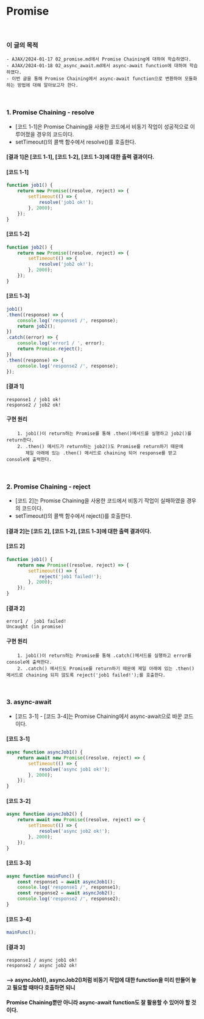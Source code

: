 # Promise
<br/>

### 이 글의 목적
    - AJAX/2024-01-17 02_promise.md에서 Promise Chaining에 대하여 학습하였다.
    - AJAX/2024-01-18 02_async_await.md에서 async-await function에 대하여 학습하였다.
    - 이번 글을 통해 Promise Chaining에서 async-await function으로 변환하여 모듈화하는 방법에 대해 알아보고자 한다.
<br/>

### 1. Promise Chaining - resolve
- [코드 1-1]은 Promise Chaining을 사용한 코드에서 비동기 작업이 성공적으로 이루어졌을 경우의 코드이다.
- setTimeout()의 콜백 함수에서 resolve()를 호출한다.
#### [결과 1]은 [코드 1-1], [코드 1-2], [코드 1-3]에 대한 출력 결과이다.
#### [코드 1-1]
```javascript
function job1() {
    return new Promise((resolve, reject) => {
        setTimeout(() => {
            resolve('job1 ok!');
        }, 2000);
    });
}
```

#### [코드 1-2]
```javascript
function job2() {
    return new Promise((resolve, reject) => {
        setTimeout(() => {
            resolve('job2 ok!');
        }, 2000);
    });
}
```
#### [코드 1-3]
```javascript
job1()
.then((response) => {
    console.log('response1 /', response);
    return job2();
})
.catch((error) => {
    console.log('error1 / ', error);
    return Promise.reject();
})
.then((response) => {
    console.log('response2 /', response);
});
```
#### [결과 1]
```plaintext
response1 / job1 ok!
response2 / job2 ok!
```
#### 구현 원리
```plaintext
    1. job1()이 return하는 Promise를 통해 .then()메서드를 실행하고 job2()를 return한다.
    2. .then() 메서드가 return하는 job2()도 Promise를 return하기 때문에
       제일 아래에 있는 .then() 메서드로 chaining 되어 response를 받고 console에 출력한다.
```
<br/>

### 2. Promise Chaining - reject
- [코드 2]는 Promise Chaining을 사용한 코드에서 비동기 작업이 실패하였을 경우의 코드이다.
- setTimeout()의 콜백 함수에서 reject()를 호출한다.
#### [결과 2]는 [코드 2], [코드 1-2], [코드 1-3]에 대한 출력 결과이다.
#### [코드 2]
```javascript
function job1() {
    return new Promise((resolve, reject) => {
        setTimeout(() => {
            reject('job1 failed!');
        }, 2000);
    });
}
```
#### [결과 2]
```plaintext
error1 /  job1 failed!
Uncaught (in promise) 
```
#### 구현 원리
```plaintext
    1. job1()이 return하는 Promise를 통해 .catch()메서드를 실행하고 error를 console에 출력한다.
    2. .catch() 메서드도 Promise를 return하기 때문에 제일 아래에 있는 .then() 메서드로 chaining 되지 않도록 reject('job1 failed!');를 호출한다.
```
<br/>

### 3. async-await
- [코드 3-1] - [코드 3-4]는 Promise Chaining에서 async-await으로 바꾼 코드이다.
#### [코드 3-1]
```javascript
async function asyncJob1() {
    return await new Promise((resolve, reject) => {
        setTimeout(() => {
            resolve('async job1 ok!');
        }, 2000);
    });
}
```
#### [코드 3-2]
```javascript
async function asyncJob2() {
    return await new Promise((resolve, reject) => {
        setTimeout(() => {
            resolve('async job2 ok!');
        }, 2000);
    });
}
```
#### [코드 3-3]
```javascript
async function mainFunc() {
    const response1 = await asyncJob1();
    console.log('response1 /', response1);
    const response2 = await asyncJob2();
    console.log('response2 /', response2);
}
```
#### [코드 3-4]
```javascript
mainFunc();
```
#### [결과 3]
```plaintext
response1 / async job1 ok!
response2 / async job2 ok!
```
#### --> asyncJob1(), asyncJob2()처럼 비동기 작업에 대한 function을 미리 만들어 놓고 필요할 때마다 호출하면 되니
#### Promise Chaining뿐만 아니라 async-await function도 잘 활용할 수 있어야 할 것이다.
<br/>
